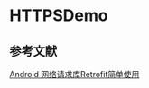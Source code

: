 # HTTPSDemo

## 参考文献
[Android 网络请求库Retrofit简单使用](https://blog.csdn.net/u011974987/article/details/50895633)

